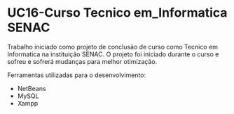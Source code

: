 # UC16-Curso Tecnico em_Informatica SENAC
Trabalho iniciado como projeto de conclusão de curso como Tecnico em Informatica na instituição SENAC. 
O projeto foi iniciado durante o curso e sofreu e sofrerá mudanças para melhor otimização.

Ferramentas utilizadas para o desenvolvimento:
- NetBeans
- MySQL
- Xampp


